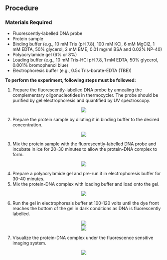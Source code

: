 ## Procedure

### Materials Required 
-	Fluorescently-labelled DNA probe
-	Protein sample
-	Binding buffer (e.g., 10 mM Tris (pH 7.8), 100 mM KCl, 6 mM MgCl2, 1 mM EDTA, 50% glycerol, 2 mM BME, 0.01 mg/ml BSA and 0.02% NP-40)
-	Polyacrylamide gel (6% or 8%)
-	Loading buffer (e.g., 10 mM Tris-HCl pH 7.8, 1 mM EDTA, 50% glycerol, 0.001% bromophenol blue)
-	Electrophoresis buffer (e.g., 0.5x Tris-borate-EDTA (TBE))

**To perform the experiment, following steps must be followed:** 
1.	Prepare the fluorescently-labelled DNA probe by annealing the complementary oligonucleotides in thermocycler. The probe should be purified by gel electrophoresis and quantified by UV spectroscopy.
<div align="center">
<img src="images/dna.png" class="img-fluid">
</div>

2. Prepare the protein sample by diluting it in binding buffer to the desired concentration. 
<div align="center">
<img src="images/samplprep.png" class="img-fluid">
</div>

3.	Mix the protein sample with the fluorescently-labelled DNA probe and incubate in ice for 20-30 minutes to allow the protein-DNA complex to form. 

<div align="center">
<img src="images/sampleice.png" class="img-fluid">
</div>

4.	Prepare a polyacrylamide gel and pre-run it in electrophoresis buffer for 30-40 minutes.
5.	Mix the protein-DNA complex with loading buffer and load onto the gel.

<div align="center">
<img src="images/sampleloading.png" class="img-fluid">
</div>

6.	Run the gel in electrophoresis buffer at 100-120 volts until the dye front reaches the bottom of the gel in dark conditions as DNA is fluorescently labelled.

<div align="center">
<img src="images/initial.png" class="img-fluid">
</div>

<div align="center">
<img src="images/final.png" class="img-fluid">
</div>

7.	Visualize the protein-DNA complex under the fluorescence sensitive imaging system.

<div align="center">
<img src="images/uv.png" class="img-fluid">
</div>

<!--div align="center">
<img src="images/detectdna.png" class="img-fluid">
</div>
<div align="center">
<img src="images/output.png" class="img-fluid">
</div-->
